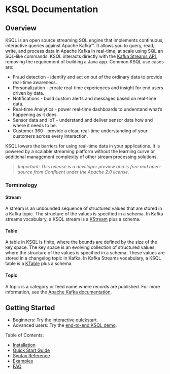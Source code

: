 # KSQL Documentation

## Overview

KSQL is an open source streaming SQL engine that implements continuous, interactive queries against Apache Kafka™. It allows you to query, read, write, and process data in Apache Kafka in real-time, at scale using SQL an SQL-like commands. KSQL interacts directly with the [Kafka Streams API](http://docs.confluent.io/current/streams/concepts.html), removing the requirement of building a Java app. Common KSQL use cases are:

- Fraud detection - identify and act on out of the ordinary data to provide real-time awareness. 
- Personalization - create real-time experiences and insight for end users driven by data. 
- Notifications - build custom alerts and messages based on real-time data. 
- Real-time Analytics - power real-time dashboards to understand what’s happening as it does. 
- Sensor data and IoT - understand and deliver sensor data how and where it needs to be. 
- Customer 360 - provide a clear, real-time understanding of your customers across every interaction.

KSQL lowers the barriers for using real-time data in your applications. It is powered by a scalable streaming platform without the learning curve or additional management complexity of other stream processing solutions.

> *Important: This release is a *developer preview* and is free and open-source from Confluent under the Apache 2.0 license.*

### Terminology 

#### Stream
A stream is an unbounded sequence of structured values that are stored in a Kafka topic. The structure of the values is specified in a schema. In Kafka streams vocabulary, a KSQL stream is a [KStream](http://docs.confluent.io/current/streams/concepts.html?highlight=kstream#kstream) plus a schema. 

#### Table
A table in KSQL is finite, where the bounds are defined by the size of the key space. The key space is an evolving collection of structured values, where the structure of the values is specified in a schema. These values are stored in a changelog topic in Kafka. In Kafka Streams vocabulary, a KSQL table is a [KTable](http://docs.confluent.io/current/streams/concepts.html?highlight=ktable#ktable) plus a schema.

#### Topic
A topic is a category or feed name where records are published. For more information, see the [Apache Kafka documentation](https://kafka.apache.org/documentation/#intro_topics).

## Getting Started
<!-- What do you users need to get started -->

* Beginners: Try the [interactive quickstart](/quickstart/).
* Advanced users: Try the [end-to-end KSQL demo](https://github.com/confluentinc/ksql).

Table of Contents:

- [Installation](/docs/installation.md)
- [Quick Start Guide](/docs/installation.md)
- [Syntax Reference](/docs/syntax-reference.md)
- [Examples](/docs/examples.md)
- [FAQ](/docs/faq.md)